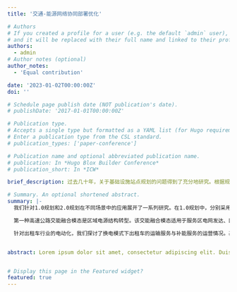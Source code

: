 ```yaml
---
title: '交通-能源网络协同部署优化'

# Authors
# If you created a profile for a user (e.g. the default `admin` user), write the username (folder name) here
# and it will be replaced with their full name and linked to their profile.
authors:
  - admin
# Author notes (optional)
author_notes:
  - 'Equal contribution'

date: '2023-01-02T00:00:00Z'
doi: ''

# Schedule page publish date (NOT publication's date).
# publishDate: '2017-01-01T00:00:00Z'

# Publication type.
# Accepts a single type but formatted as a YAML list (for Hugo requirements).
# Enter a publication type from the CSL standard.
# publication_types: ['paper-conference']

# Publication name and optional abbreviated publication name.
# publication: In *Hugo Blox Builder Conference*
# publication_short: In *ICW*

brief_description: 过去几十年，关于基础设施站点规划的问题得到了充分地研究。根据规划主体和需求估计的不同，我们将站点规划研究划分为三个阶段。受模型结构和算法效率的限制，在0.0传统规划研究中，大多基于静态的用户能源需求对充电站点进行部署优化。在此基础上，我们在1.0规划中秉承运营与规划一体化的理念，在规划层面进行设施资源配置的同时，考虑系统内各主体的动态运营交互，从而实现设施资源与动态能源需求在时空维度的供需匹配，保障交通与供电网络的动态可持续运营。进一步，在2.0规划中，我们面向交通-能源多网络耦合规划问题，考虑交通流、能量流和信息流之间的耦合互动，综合、高效利用交通和能源系统资源，实现交通、供电与发电网络的协同运作和布局规划，有效解决车流、补给设备、供能不协调的现实问题。

# Summary. An optional shortened abstract.
summary: |-
  我们针对1.0规划和2.0规划在不同场景中的应用展开了一系列研究。在1.0规划中，分别采用双层优化模型和数据驱动优化模型对高速公路快充网络和城市出租车换电网络进行部署优化。在2.0规划中，针对高速公路场景中两种具有应用前景的交能融合模态:区域电源结构转型和分布式公路交通能源系统建设展开了研究。        

  第一种高速公路交能融合模态是区域电源结构转型。该交能融合模态适用于服务区电网发达、区域能源优势显著的高速公路网络。在该交能融合模态中，公路服务区的电力仅由当地电网进行供应，通过对区域内整体电力结构进行转型优化，实现公路交通用能的清洁化。为实现速公路充电网络部署与区域电源结构转型在时间和空间上的匹配，我们综合考虑设施可持续运营、电动汽车可达性和网络多阶段有序建设，提出了一种以提升网络节能减排效益和优化设备利用率为导向的高速公路充电网络三步骤迭代规划方法。以山东半岛城市群高速公路网络为例，在胶东半岛核电群发展规划的背景下，展开2025年-2045年间的设施网络动态部署方案研究，并阐明了模型中秉承的运营与规划一体化、发挥网络需求诱导作用、保障电动汽车可达性等规划理念对于高速公路充电网络规划与管理的重要性。       

  针对出租车行业的电动化，我们探讨了换电模式下出租车的运输服务与补能服务的运营情况。基于出租车GPS数据，我们在利用离散选择模型对出租车司机在运营过程中的换电行为建模第二种高速公路交能融合模态是分布式公路交通能源系统建设。分布式公路交通能源系统尤其适用于服务区电网薄弱但地区可再生能源丰富的高速公路网络。在该交通融合模态中，公路服务区通过将分布式风机、光伏、储能、可控负荷、主电源进行统一整合，构建既可与大电网并联运行，又可以独立于大电网的、孤岛运行的微型电力网络。在公路交通用能自洽目标的驱动下，为建设一个具有高服务水平、能源自洽和可持续运营的公路“风-光-储-充”能源网络，我们提出了一个嵌套双层优化模型，在实现系统内电动汽车用户、供电设施和发电设施动态交互与协同运行的同时，以公路交通能源网络净现值最大化为目标，对充电站位置与容量及其所配套的风-光-储发电系统设备的额定装机容量与功率进行优化部署。针对性的，提出了一种以启发式算法为主体，结合多智能体仿真技术与整数规划算法的混合求解算法。进一步，选取内蒙古“呼-包-乌”城市群局域高速公路为实际案例。研究表明该模型实现了交通网络、充电网络与发电网络的深度耦合，在交通侧积极发挥基础设施对需求的管理与诱导作用，在能源侧充分挖掘多种可再生能源的发电互补和储能设备的削峰填谷优势。的前提下，采用数据驱动方法对出租车换电网络内的乘客订单请求、司机换电决策和换电站服务操作的动态交互进行仿真建模。仿真系统实现对嵌入换电活动的出租车出行链的重构，并对出租车运输服务和换电设施网络服务进行逐秒高精度仿真与监测。         


abstract: Lorem ipsum dolor sit amet, consectetur adipiscing elit. Duis posuere tellus ac convallis placerat. Proin tincidunt magna sed ex sollicitudin condimentum. Sed ac faucibus dolor, scelerisque sollicitudin nisi. Cras purus urna, suscipit quis sapien eu, pulvinar tempor diam. Quisque risus orci, mollis id ante sit amet, gravida egestas nisl. Sed ac tempus magna. Proin in dui enim. Donec condimentum, sem id dapibus fringilla, tellus enim condimentum arcu, nec volutpat est felis vel metus. Vestibulum sit amet erat at nulla eleifend gravida.


# Display this page in the Featured widget?
featured: true
---
```


<!-- **简介** 

新型交通能源系统“源-网-荷-储”的协同运作被广泛认为是有效是有效提升提升两大系统的综合运营效率和推动交通领域低碳化的重要手段。我们在剖析系统内源源互补、源网协调、网荷互动、网储互动和源荷互动等多元动态交互关系的基础上，基于丰富的城市地理、交通和电网大数据，采用数据驱动和多智能体仿真技术，实现交通能源系统中“人-车-路-桩-能-信息”的协同运行与管理。它为新型交通能源系统的运营管理、设施部署、产业评估提供空间粒度精细、时间粒度精确、状态维度丰富的数据基础。 -->